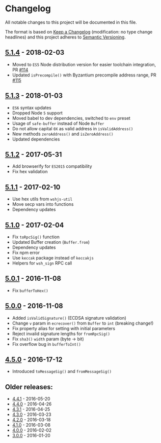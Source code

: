 # Changelog
All notable changes to this project will be documented in this file.

The format is based on [Keep a Changelog](http://keepachangelog.com/en/1.0.0/) 
(modification: no type change headlines) and this project adheres to 
[Semantic Versioning](http://semver.org/spec/v2.0.0.html).


## [5.1.4] - 2018-02-03
- Moved to ``ES5`` Node distribution version for easier toolchain integration, PR [#114](https://github.com/wiseplat/wiseplatjs-util/pull/114)
- Updated ``isPrecompile()`` with Byzantium precompile address range, PR [#115](https://github.com/wiseplat/wiseplatjs-util/pull/115)

[5.1.4]: https://github.com/wiseplat/wiseplatjs-util/compare/v5.1.3...v5.1.4

## [5.1.3] - 2018-01-03
- ``ES6`` syntax updates
- Dropped Node ``5`` support
- Moved babel to dev dependencies, switched to ``env`` preset
- Usage of ``safe-buffer`` instead of Node ``Buffer``
- Do not allow capital ``0X`` as valid address in ``isValidAddress()``
- New methods ``zeroAddress()`` and ``isZeroAddress()``
- Updated dependencies

[5.1.3]: https://github.com/wiseplat/wiseplatjs-util/compare/v5.1.2...v5.1.3

## [5.1.2] - 2017-05-31
- Add browserify for ``ES2015`` compatibility
- Fix hex validation

[5.1.2]: https://github.com/wiseplat/wiseplatjs-util/compare/v5.1.1...v5.1.2

## [5.1.1] - 2017-02-10
- Use hex utils from ``wshjs-util``
- Move secp vars into functions
- Dependency updates

[5.1.1]: https://github.com/wiseplat/wiseplatjs-util/compare/v5.1.0...v5.1.1

## [5.1.0] - 2017-02-04
- Fix ``toRpcSig()`` function
- Updated Buffer creation (``Buffer.from``)
- Dependency updates
- Fix npm error
- Use ``keccak`` package instead of ``keccakjs``
- Helpers for ``wsh_sign`` RPC call

[5.1.0]: https://github.com/wiseplat/wiseplatjs-util/compare/v5.0.1...v5.1.0

## [5.0.1] - 2016-11-08
- Fix ``bufferToHex()``

[5.0.1]: https://github.com/wiseplat/wiseplatjs-util/compare/v5.0.0...v5.0.1

## [5.0.0] - 2016-11-08
- Added ``isValidSignature()`` (ECDSA signature validation)
- Change ``v`` param in ``ecrecover()`` from ``Buffer`` to ``int`` (breaking change!)
- Fix property alias for setting with initial parameters
- Reject invalid signature lengths for ``fromRpcSig()``
- Fix ``sha3()`` ``width`` param (byte -> bit)
- Fix overflow bug in ``bufferToInt()``

[5.0.0]: https://github.com/wiseplat/wiseplatjs-util/compare/v4.5.0...v5.0.0

## [4.5.0] - 2016-17-12
- Introduced ``toMessageSig()`` and ``fromMessageSig()``

[4.5.0]: https://github.com/wiseplat/wiseplatjs-util/compare/v4.4.1...v4.5.0

## Older releases:

- [4.4.1](https://github.com/wiseplat/wiseplatjs-util/compare/v4.4.0...v4.4.1) - 2016-05-20
- [4.4.0](https://github.com/wiseplat/wiseplatjs-util/compare/v4.3.1...v4.4.0) - 2016-04-26
- [4.3.1](https://github.com/wiseplat/wiseplatjs-util/compare/v4.3.0...v4.3.1) - 2016-04-25
- [4.3.0](https://github.com/wiseplat/wiseplatjs-util/compare/v4.2.0...v4.3.0) - 2016-03-23
- [4.2.0](https://github.com/wiseplat/wiseplatjs-util/compare/v4.1.0...v4.2.0) - 2016-03-18
- [4.1.0](https://github.com/wiseplat/wiseplatjs-util/compare/v4.0.0...v4.1.0) - 2016-03-08
- [4.0.0](https://github.com/wiseplat/wiseplatjs-util/compare/v3.0.0...v4.0.0) - 2016-02-02
- [3.0.0](https://github.com/wiseplat/wiseplatjs-util/compare/v2.0.0...v3.0.0) - 2016-01-20